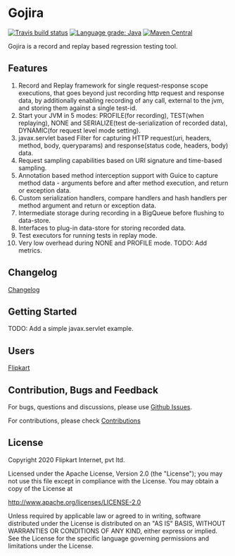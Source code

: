 # Gojira

[![Travis build status](https://travis-ci.org/flipkart-incubator/gojira.svg?branch=master)](https://travis-ci.org/flipkart-incubator/gojira) 
[![Language grade: Java](https://img.shields.io/lgtm/grade/java/g/flipkart-incubator/gojira.svg)](https://lgtm.com/projects/g/flipkart-incubator/gojira/context:java)
[![Maven Central](https://maven-badges.herokuapp.com/maven-central/com.flipkart/gojira-core/badge.svg)](https://maven-badges.herokuapp.com/maven-central/com.flipkart/gojira-core)

Gojira is a record and replay based regression testing tool. 

## Features
1. Record and Replay framework for single request-response scope executions, that goes beyond just recording http request and response data, by additionally enabling recording of any call, external to the jvm, and storing them against a single test-id.
2. Start your JVM in 5 modes: PROFILE(for recording), TEST(when replaying), NONE and SERIALIZE(test de-serialization of recorded data), DYNAMIC(for request level mode setting).
3. javax.servlet based Filter for capturing HTTP request(uri, headers, method, body, queryparams) and response(status code, headers, body) data.
4. Request sampling capabilities based on URI signature and time-based sampling.
5. Annotation based method interception support with Guice to capture method data - arguments before and after method execution, and return or exception data.
6. Custom serialization handlers, compare handlers and hash handlers per method argument and return or exception data.
7. Intermediate storage during recording in a BigQueue before flushing to data-store.
6. Interfaces to plug-in data-store for storing recorded data.
8. Test executors for running tests in replay mode.
9. Very low overhead during NONE and PROFILE mode. TODO: Add metrics.

## Changelog
[Changelog](https://github.com/flipkart-incubator/gojira/blob/master/CHANGELOG.md)

## Getting Started
TODO: Add a simple javax.servlet example. 

## Users
[Flipkart](http://www.flipkart.com)

## Contribution, Bugs and Feedback
For bugs, questions and discussions, please use [Github Issues](https://github.com/flipkart-incubator/gojira/issues).

For contributions, please check [Contributions](https://github.com/flipkart-incubator/gojira/blob/master/CONTRIBUTING.md)

## License
Copyright 2020 Flipkart Internet, pvt ltd.

Licensed under the Apache License, Version 2.0 (the "License");
you may not use this file except in compliance with the License.
You may obtain a copy of the License at

http://www.apache.org/licenses/LICENSE-2.0

Unless required by applicable law or agreed to in writing, software distributed under the License is distributed on an "AS IS" BASIS, WITHOUT WARRANTIES OR CONDITIONS OF ANY KIND, either express or implied. See the License for the specific language governing permissions and limitations under the License.
